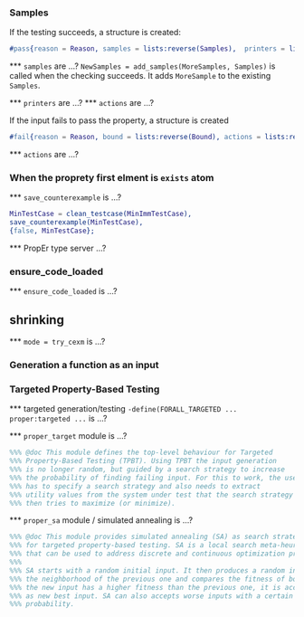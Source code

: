 ### Samples
If the testing succeeds, a structure is created:
```erlang
#pass{reason = Reason, samples = lists:reverse(Samples),  printers = lists:reverse(Printers), actions = Actions}.
```
*** `samples` are ...?
`NewSamples = add_samples(MoreSamples, Samples)` is called when the checking succeeds.
It adds `MoreSample` to the existing `Samples`.

*** `printers` are ...?
*** `actions` are ...?

If the input fails to pass the property, a structure is created
```erlang
#fail{reason = Reason, bound = lists:reverse(Bound), actions = lists:reverse(Actions)}.
```
*** `actions` are ...?

### When the proprety first elment is `exists` atom


*** `save_counterexample` is ...?
```erlang
MinTestCase = clean_testcase(MinImmTestCase),
save_counterexample(MinTestCase),
{false, MinTestCase};
```

*** PropEr type server ...?


### ensure_code_loaded
*** `ensure_code_loaded` is ...?

## shrinking
*** `mode = try_cexm` is ...?

### Generation a function as an input

### Targeted Property-Based Testing
*** targeted generation/testing `-define(FORALL_TARGETED ...  proper:targeted ...` is ...?

*** `proper_target` module is ...?
```erlang
%%% @doc This module defines the top-level behaviour for Targeted
%%% Property-Based Testing (TPBT). Using TPBT the input generation
%%% is no longer random, but guided by a search strategy to increase
%%% the probability of finding failing input. For this to work, the user
%%% has to specify a search strategy and also needs to extract
%%% utility values from the system under test that the search strategy
%%% then tries to maximize (or minimize).
```

*** `proper_sa` module / simulated annealing is ...?
```erlang
%%% @doc This module provides simulated annealing (SA) as search strategy
%%% for targeted property-based testing. SA is a local search meta-heuristic
%%% that can be used to address discrete and continuous optimization problems.
%%%
%%% SA starts with a random initial input. It then produces a random input in
%%% the neighborhood of the previous one and compares the fitness of both. If
%%% the new input has a higher fitness than the previous one, it is accepted
%%% as new best input. SA can also accepts worse inputs with a certain
%%% probability.
```
